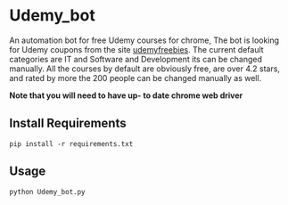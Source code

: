 # Udemy_bot
An automation bot for free Udemy courses for chrome,
The bot is looking for Udemy coupons from the site [udemyfreebies](https://www.udemyfreebies.com/).
The current default categories are IT and Software and Development its can be changed manually.
All the courses by default are obviously free, are over 4.2 stars, and rated by more the 200 people can be changed manually as well.

__Note that you will need to have up- to date chrome web driver__
## Install Requirements
```
pip install -r requirements.txt
```

## Usage 
```
python Udemy_bot.py
```
